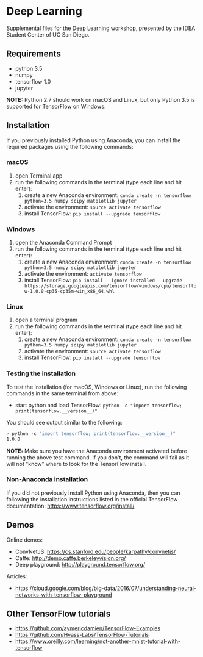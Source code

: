 # Deep Learning
Supplemental files for the Deep Learning workshop, presented by the IDEA Student Center of UC San Diego.

## Requirements
- python 3.5
- numpy
- tensorflow 1.0
- jupyter

**NOTE:** Python 2.7 should work on macOS and Linux, but only Python 3.5 is supported for TensorFlow on Windows.


## Installation
If you previously installed Python using Anaconda, you can install the required packages using the following commands:

### macOS
1. open Terminal.app
2. run the following commands in the terminal (type each line and hit enter):
    1. create a new Anaconda environment: ``conda create -n tensorflow python=3.5 numpy scipy matplotlib jupyter``
    2. activate the environment: ``source activate tensorflow``
    3. install TensorFlow: ``pip install --upgrade tensorflow``

### Windows
1. open the Anaconda Command Prompt
2. run the following commands in the terminal (type each line and hit enter):
    1. create a new Anaconda environment: ``conda create -n tensorflow python=3.5 numpy scipy matplotlib jupyter``
    2. activate the environment: ``activate tensorflow``
    3. install TensorFlow: ``pip install --ignore-installed --upgrade https://storage.googleapis.com/tensorflow/windows/cpu/tensorflow-1.0.0-cp35-cp35m-win_x86_64.whl``

### Linux
1. open a terminal program
2. run the following commands in the terminal (type each line and hit enter):
    1. create a new Anaconda environment: ``conda create -n tensorflow python=3.5 numpy scipy matplotlib jupyter``
    2. activate the environment: ``source activate tensorflow``
    3. install TensorFlow: ``pip install --upgrade tensorflow``


### Testing the installation
To test the installation (for macOS, Windows or Linux), run the following commands in the same terminal from above:
- start python and load TensorFlow: ``python -c "import tensorflow; print(tensorflow.__version__)"``

You should see output similar to the following:
```bash
> python -c "import tensorflow; print(tensorflow.__version__)"
1.0.0
```

**NOTE:** Make sure you have the Anaconda environment activated before running the above test command. If you don't, the command will fail as it will not "know" where to look for the TensorFlow install.


### Non-Anaconda installation
If you did not previously install Python using Anaconda, then you can following the installation instructions listed in the official TensorFlow documentation: https://www.tensorflow.org/install/


## Demos
Online demos:
- ConvNetJS: https://cs.stanford.edu/people/karpathy/convnetjs/
- Caffe: http://demo.caffe.berkeleyvision.org/
- Deep playground: http://playground.tensorflow.org/

Articles:
- https://cloud.google.com/blog/big-data/2016/07/understanding-neural-networks-with-tensorflow-playground 

## Other TensorFlow tutorials
- https://github.com/aymericdamien/TensorFlow-Examples
- https://github.com/Hvass-Labs/TensorFlow-Tutorials
- https://www.oreilly.com/learning/not-another-mnist-tutorial-with-tensorflow

